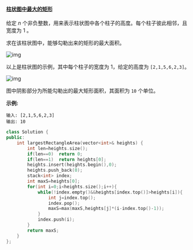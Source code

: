 #### [柱状图中最大的矩形](https://leetcode-cn.com/problems/largest-rectangle-in-histogram/)

给定 *n* 个非负整数，用来表示柱状图中各个柱子的高度。每个柱子彼此相邻，且宽度为 1 。

求在该柱状图中，能够勾勒出来的矩形的最大面积。

 

![img](https://assets.leetcode-cn.com/aliyun-lc-upload/uploads/2018/10/12/histogram.png)

以上是柱状图的示例，其中每个柱子的宽度为 1，给定的高度为 `[2,1,5,6,2,3]`。

 

![img](https://assets.leetcode-cn.com/aliyun-lc-upload/uploads/2018/10/12/histogram_area.png)

图中阴影部分为所能勾勒出的最大矩形面积，其面积为 `10` 个单位。

 

**示例:**

```
输入: [2,1,5,6,2,3]
输出: 10
```

```c++
class Solution {
public:
    int largestRectangleArea(vector<int>& heights) {
        int len=heights.size();
        if(len==0)  return 0;
        if(len==1)  return heights[0];
        heights.insert(heights.begin(),0);
        heights.push_back(0);
        stack<int> index;
        int maxS=heights[0];
        for(int i=0;i<heights.size();i++){
            while(!index.empty()&&heights[index.top()]>heights[i]){
                int j=index.top();
                index.pop();
                maxS=max(maxS,heights[j]*(i-index.top()-1));
            }
            index.push(i);
        }
        return maxS;
    }
};
```

